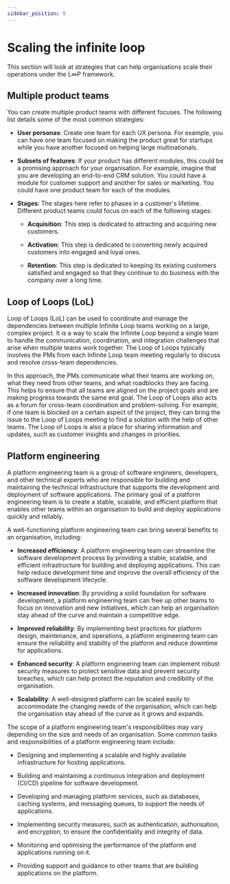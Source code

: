 ```yaml
---
sidebar_position: 9
---
```


# Scaling the infinite loop

This section will look at strategies that can help organisations scale their operations under the L∞P framework.

## Multiple product teams

You can create multiple product teams with different focuses. The following list details some of the most common strategies:

- **User personas**: Create one team for each UX persona. For example, you can have one team focused on making the product great for startups while you have another focused on helping large multinationals.

- **Subsets of features**: If your product has different modules, this could be a promising approach for your organisation. For example, imagine that you are developing an end-to-end CRM solution. You could have a module for customer support and another for sales or marketing. You could have one product team for each of the modules.

- **Stages**: The stages here refer to phases in a customer's lifetime. Different product teams could focus on each of the following stages:

  - **Acquisition**: This step is dedicated to attracting and acquiring new customers.

  - **Activation**: This step is dedicated to converting newly acquired customers into engaged and loyal ones.

  - **Retention**: This step is dedicated to keeping its existing customers satisfied and engaged so that they continue to do business with the company over a long time.

## Loop of Loops (LoL)
Loop of Loops (LoL) can be used to coordinate and manage the dependencies between multiple Infinite Loop teams working on a large, complex project. It is a way to scale the Infinite Loop beyond a single team to handle the communication, coordination, and integration challenges that arise when multiple teams work together. The Loop of Loops typically involves the PMs from each Infinite Loop team meeting regularly to discuss and resolve cross-team dependencies.

In this approach, the PMs communicate what their teams are working on, what they need from other teams, and what roadblocks they are facing. This helps to ensure that all teams are aligned on the project goals and are making progress towards the same end goal. The Loop of Loops also acts as a forum for cross-team coordination and problem-solving. For example, if one team is blocked on a certain aspect of the project, they can bring the issue to the Loop of Loops meeting to find a solution with the help of other teams. The Loop of Loops is also a place for sharing information and updates, such as customer insights and changes in priorities.

## Platform engineering
A platform engineering team is a group of software engineers, developers, and other technical experts who are responsible for building and maintaining the technical infrastructure that supports the development and deployment of software applications. The primary goal of a platform engineering team is to create a stable, scalable, and efficient platform that enables other teams within an organisation to build and deploy applications quickly and reliably.

A well-functioning platform engineering team can bring several benefits to an organisation, including:

- **Increased efficiency**: A platform engineering team can streamline the software development process by providing a stable, scalable, and efficient infrastructure for building and deploying applications. This can help reduce development time and improve the overall efficiency of the software development lifecycle.

- **Increased innovation**: By providing a solid foundation for software development, a platform engineering team can free up other teams to focus on innovation and new initiatives, which can help an organisation stay ahead of the curve and maintain a competitive edge.

- **Improved reliability**: By implementing best practices for platform design, maintenance, and operations, a platform engineering team can ensure the reliability and stability of the platform and reduce downtime for applications.

- **Enhanced security**: A platform engineering team can implement robust security measures to protect sensitive data and prevent security breaches, which can help protect the reputation and credibility of the organisation.

- **Scalability**: A well-designed platform can be scaled easily to accommodate the changing needs of the organisation, which can help the organisation stay ahead of the curve as it grows and expands.

The scope of a platform engineering team's responsibilities may vary depending on the size and needs of an organisation. Some common tasks and responsibilities of a platform engineering team include:

- Designing and implementing a scalable and highly available infrastructure for hosting applications.

- Building and maintaining a continuous integration and deployment (CI/CD) pipeline for software development.

- Developing and managing platform services, such as databases, caching systems, and messaging queues, to support the needs of applications.

- Implementing security measures, such as authentication, authorisation, and encryption, to ensure the confidentiality and integrity of data.

- Monitoring and optimising the performance of the platform and applications running on it.

- Providing support and guidance to other teams that are building applications on the platform.